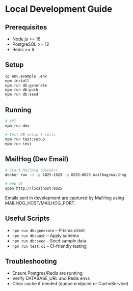 # Local Development Guide

## Prerequisites
- Node.js >= 16
- PostgreSQL >= 12
- Redis >= 6

## Setup
```bash
cp env.example .env
npm install
npm run db:generate
npm run db:push
npm run db:seed
```

## Running
```bash
# API
npm run dev

# Test DB setup + tests
npm run test:setup
npm run test
```

## MailHog (Dev Email)
```bash
# Start MailHog (Docker)
docker run -d -p 1025:1025 -p 8025:8025 mailhog/mailhog

# Web UI
open http://localhost:8025
```
Emails sent in development are captured by MailHog using MAILHOG_HOST/MAILHOG_PORT.

## Useful Scripts
- `npm run db:generate` – Prisma client
- `npm run db:push` – Apply schema
- `npm run db:seed` – Seed sample data
- `npm run test:ci` – CI-friendly testing

## Troubleshooting
- Ensure Postgres/Redis are running
- Verify DATABASE_URL and Redis envs
- Clear cache if needed (queue endpoint or CacheService)
